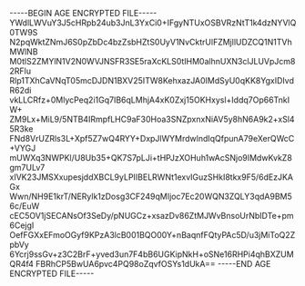 -----BEGIN AGE ENCRYPTED FILE-----
YWdlLWVuY3J5cHRpb24ub3JnL3YxCi0+IFgyNTUxOSBVRzNtT1k4dzNYVlQ0TW9S
N2pqWktZNmJ6S0pZbDc4bzZsbHZtS0UyV1NvCktrUlFZMjllUDZCQ1N1TVhMWlNB
M0tlS2ZMYlN1V2N0WVJNSFR3SE5raXcKLS0tIHM0alhnUXN3clJLUVpJcm82RFlu
Rlp1TXhCaVNqT05mcDJDN1BXV25ITW8KehxazJA0IMdSyU0qKK8YgxIDIvdR62di
vkLLCRfz+0MlycPeq2i1Gq7IB6qLMhjA4xK0Zxj15OKHxysl+Iddq7Op66TnkIW+
ZM9Lx+MiL9/5NTB4IRmpfLHC9aF30Hoa3SNZpxnxNiAV5y8hN6A9k2+xSl45R3ke
FNd8VrUZRls3L+Xpf5Z7wQ4RYY+DxpJlWYMrdwlndIqQfpunA79eXerQWcC+VYGJ
mUWXq3NWPKl/U8Ub35+QK7S7pLJi+tHPJzXOHuh1wAcSNjo9IMdwKvkZ8gm7ULv7
xIVK23JMSXxupesjddXBCL9yLPIIBELRWNt1exvIGuzSHkI8tkx9F5/6dEzJKAGx
Wwn/NH9E1krT/NERylk1zDosg3CF249qMIjoc7Ec20WQN3ZQLY3qdA9BM56c/EuW
cEC5OV1jSECANsOf3SeDy/pNUGCz+xsazDv86ZtMJWvBnsoUrNbIDTe+pm6CejgI
OefFGXxEFmoOGyf9KPzA3lcB001BQO00Y+nBaqnfFQtyPAc5D/u3jMiToQ2ZpbVy
6Ycrj9ssGv+z3C2BrF+yved3un7F4bB6UGKipNkH+oSNe16RHPi4qhBXZUMQR4f4
FBRhCP5BwUA6pvc4PQ98oZqvfOSYs1dUkA==
-----END AGE ENCRYPTED FILE-----
